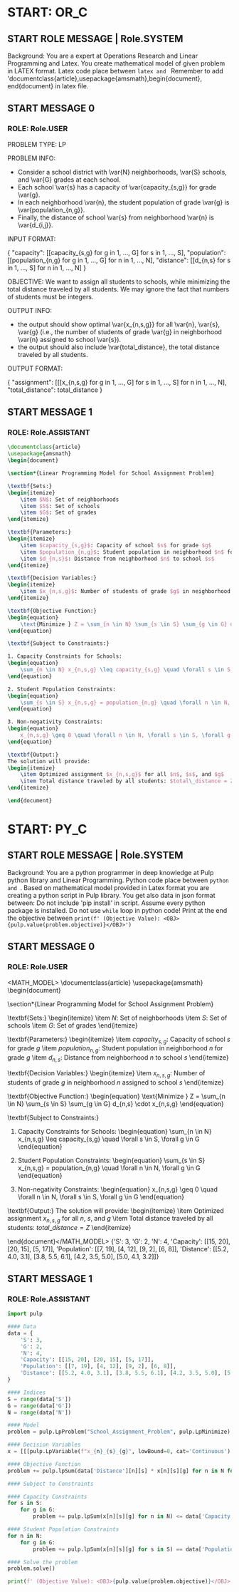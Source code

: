 # START: OR_C 
## START ROLE MESSAGE | Role.SYSTEM 
Background: You are a expert at Operations Research and Linear Programming and Latex. You create mathematical model of given problem in LATEX format. Latex code place between ```latex and ``` Remember to add 'documentclass{article},usepackage{amsmath},begin{document}, end{document} in latex file. 
## START MESSAGE 0 
### ROLE: Role.USER
<DESCRIPTION>
PROBLEM TYPE: LP

PROBLEM INFO: 

- Consider a school district with \var{N} neighborhoods, \var{S} schools, and \var{G} grades at each school.
- Each school \var{s} has a capacity of \var{capacity_{s,g}} for grade \var{g}. 
- In each neighborhood \var{n}, the student population of grade \var{g} is \var{population_{n,g}}. 
- Finally, the distance of school \var{s} from neighborhood \var{n} is \var{d_{i,j}}.

INPUT FORMAT: 

{
    "capacity": [[capacity_{s,g} for g in 1, ..., G] for s in 1, ..., S],
    "population": [[population_{n,g} for g in 1, ..., G] for n in 1, ..., N],
    "distance": [[d_{n,s} for s in 1, ..., S] for n in 1, ..., N]
}

OBJECTIVE: We want to assign all students to schools, while minimizing the total distance traveled by all students. We may ignore the fact that numbers of students must be integers.

OUTPUT INFO:
- the output should show optimal \var{x_{n,s,g}} for all \var{n}, \var{s}, \var{g} (i.e., the number of students of grade \var{g} in neighborhood \var{n} assigned to school \var{s}).
- the output should also include \var{total_distance}, the total distance traveled by all students.

OUTPUT FORMAT:

{
    "assignment": [[[x_{n,s,g} for g in 1, ..., G] for s in 1, ..., S] for n in 1, ..., N],
    "total_distance": total_distance
}

</DESCRIPTION>


## START MESSAGE 1 
### ROLE: Role.ASSISTANT
```latex
\documentclass{article}
\usepackage{amsmath}
\begin{document}

\section*{Linear Programming Model for School Assignment Problem}

\textbf{Sets:}
\begin{itemize}
    \item $N$: Set of neighborhoods
    \item $S$: Set of schools
    \item $G$: Set of grades
\end{itemize}

\textbf{Parameters:}
\begin{itemize}
    \item $capacity_{s,g}$: Capacity of school $s$ for grade $g$
    \item $population_{n,g}$: Student population in neighborhood $n$ for grade $g$
    \item $d_{n,s}$: Distance from neighborhood $n$ to school $s$
\end{itemize}

\textbf{Decision Variables:}
\begin{itemize}
    \item $x_{n,s,g}$: Number of students of grade $g$ in neighborhood $n$ assigned to school $s$
\end{itemize}

\textbf{Objective Function:}
\begin{equation}
    \text{Minimize } Z = \sum_{n \in N} \sum_{s \in S} \sum_{g \in G} d_{n,s} \cdot x_{n,s,g}
\end{equation}

\textbf{Subject to Constraints:}

1. Capacity Constraints for Schools:
\begin{equation}
    \sum_{n \in N} x_{n,s,g} \leq capacity_{s,g} \quad \forall s \in S, \forall g \in G
\end{equation}

2. Student Population Constraints:
\begin{equation}
    \sum_{s \in S} x_{n,s,g} = population_{n,g} \quad \forall n \in N, \forall g \in G
\end{equation}

3. Non-negativity Constraints:
\begin{equation}
    x_{n,s,g} \geq 0 \quad \forall n \in N, \forall s \in S, \forall g \in G
\end{equation}

\textbf{Output:}
The solution will provide:
\begin{itemize}
    \item Optimized assignment $x_{n,s,g}$ for all $n$, $s$, and $g$
    \item Total distance traveled by all students: $total\_distance = Z$
\end{itemize}

\end{document}
```

# START: PY_C 
## START ROLE MESSAGE | Role.SYSTEM 
Background: You are a python programmer in deep knowledge at Pulp python library and Linear Programming. Python code place between ```python and ```. Based on mathematical model provided in Latex format you are creating a python script in Pulp library. You get also data in json format between: <DATA></DATA> Do not include 'pip install' in script. Assume every python package is installed. Do not use `while` loop in python code! Print at the end the objective between <OBJ></OBJ> `print(f' (Objective Value): <OBJ>{pulp.value(problem.objective)}</OBJ>')` 
## START MESSAGE 0 
### ROLE: Role.USER
<MATH_MODEL>
\documentclass{article}
\usepackage{amsmath}
\begin{document}

\section*{Linear Programming Model for School Assignment Problem}

\textbf{Sets:}
\begin{itemize}
    \item $N$: Set of neighborhoods
    \item $S$: Set of schools
    \item $G$: Set of grades
\end{itemize}

\textbf{Parameters:}
\begin{itemize}
    \item $capacity_{s,g}$: Capacity of school $s$ for grade $g$
    \item $population_{n,g}$: Student population in neighborhood $n$ for grade $g$
    \item $d_{n,s}$: Distance from neighborhood $n$ to school $s$
\end{itemize}

\textbf{Decision Variables:}
\begin{itemize}
    \item $x_{n,s,g}$: Number of students of grade $g$ in neighborhood $n$ assigned to school $s$
\end{itemize}

\textbf{Objective Function:}
\begin{equation}
    \text{Minimize } Z = \sum_{n \in N} \sum_{s \in S} \sum_{g \in G} d_{n,s} \cdot x_{n,s,g}
\end{equation}

\textbf{Subject to Constraints:}

1. Capacity Constraints for Schools:
\begin{equation}
    \sum_{n \in N} x_{n,s,g} \leq capacity_{s,g} \quad \forall s \in S, \forall g \in G
\end{equation}

2. Student Population Constraints:
\begin{equation}
    \sum_{s \in S} x_{n,s,g} = population_{n,g} \quad \forall n \in N, \forall g \in G
\end{equation}

3. Non-negativity Constraints:
\begin{equation}
    x_{n,s,g} \geq 0 \quad \forall n \in N, \forall s \in S, \forall g \in G
\end{equation}

\textbf{Output:}
The solution will provide:
\begin{itemize}
    \item Optimized assignment $x_{n,s,g}$ for all $n$, $s$, and $g$
    \item Total distance traveled by all students: $total\_distance = Z$
\end{itemize}

\end{document}</MATH_MODEL>
<DATA>
{'S': 3, 'G': 2, 'N': 4, 'Capacity': [[15, 20], [20, 15], [5, 17]], 'Population': [[7, 19], [4, 12], [9, 2], [6, 8]], 'Distance': [[5.2, 4.0, 3.1], [3.8, 5.5, 6.1], [4.2, 3.5, 5.0], [5.0, 4.1, 3.2]]}</DATA>


## START MESSAGE 1 
### ROLE: Role.ASSISTANT
```python
import pulp

#### Data
data = {
    'S': 3,
    'G': 2,
    'N': 4,
    'Capacity': [[15, 20], [20, 15], [5, 17]],
    'Population': [[7, 19], [4, 12], [9, 2], [6, 8]],
    'Distance': [[5.2, 4.0, 3.1], [3.8, 5.5, 6.1], [4.2, 3.5, 5.0], [5.0, 4.1, 3.2]]
}

#### Indices
S = range(data['S'])
G = range(data['G'])
N = range(data['N'])

#### Model
problem = pulp.LpProblem("School_Assignment_Problem", pulp.LpMinimize)

#### Decision Variables
x = [[[pulp.LpVariable(f"x_{n}_{s}_{g}", lowBound=0, cat='Continuous') for g in G] for s in S] for n in N]

#### Objective Function
problem += pulp.lpSum(data['Distance'][n][s] * x[n][s][g] for n in N for s in S for g in G)

#### Subject to Constraints

#### Capacity Constraints
for s in S:
    for g in G:
        problem += pulp.lpSum(x[n][s][g] for n in N) <= data['Capacity'][s][g]

#### Student Population Constraints
for n in N:
    for g in G:
        problem += pulp.lpSum(x[n][s][g] for s in S) == data['Population'][n][g]

#### Solve the problem
problem.solve()

print(f' (Objective Value): <OBJ>{pulp.value(problem.objective)}</OBJ>')
```

